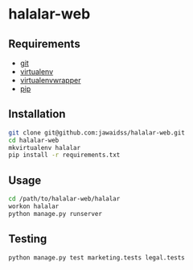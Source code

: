 # halalar-web

## Requirements

* [git](http://www.git-scm.com/)
* [virtualenv](http://www.virtualenv.org/)
* [virtualenvwrapper](http://virtualenvwrapper.readthedocs.org/)
* [pip](http://www.pip-installer.org/)

## Installation

```bash
git clone git@github.com:jawaidss/halalar-web.git
cd halalar-web
mkvirtualenv halalar
pip install -r requirements.txt
```

## Usage

```bash
cd /path/to/halalar-web/halalar
workon halalar
python manage.py runserver
```

## Testing

```bash
python manage.py test marketing.tests legal.tests
```